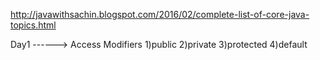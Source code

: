 http://javawithsachin.blogspot.com/2016/02/complete-list-of-core-java-topics.html


Day1 ------> Access Modifiers
              1)public
              2)private
              3)protected
              4)default
      
